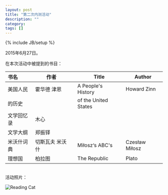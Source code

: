 ```yaml
---
layout: post
title: "第二次内测活动"
description: ""
category: 
tags: []
---
```

{% include JB/setup %}

2015年6月27日。

在本次活动中被提到的书目：

| 书名			 | 作者		       |   | Title 									 | Author	      |
|:---------------|-----------------|---|-----------------------------------------|----------------|
| 美国人民 	     | 霍华德 津恩     |   | A People's History						 | Howard Zinn    |
| 	的历史		 | 			       |   |  of the United States					 | 			      |
| 文学回忆录     | 木心            |   |                                         |                |
| 文学大纲       | 郑振铎          |   |                                         |                |
| 米沃什词典     | 切斯瓦夫 米沃什 |   | Miłosz‘s ABC's                          | Czesław Miłosz |
| 理想国         | 柏拉图          |   | The Republic                            | Plato          |
	
	
<br />
活动照片：

![Reading Cat](http://webpic.chinareviewnews.com/upload/201008/14/101414249.jpg)
